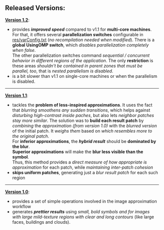 ## Released Versions:

[**Version 1.2**](../../version_1.2/ReadMe.md):
- provides ***improved speed*** compared to v1.1 for **multi\-core machines**. For that, it offers several **parallelization switches** configurable in [res/varConfig.txt](../../version_1.2/res/varConfig.txt) (*no recompilation needed when modified*).
 	There is a **global UsingOMP switch**, which *disables parallelization completely when false*.<br>
    The other parallelization switches command *sequential / concurrent behavior in different regions of the application*. The only **restriction** is these areas *shouldn&#39;t be contained in parent zones that must be parallel, too*, that is *nested parallelism is disabled*.
- is a bit slower than v1.1 on single\-core machines or when the parallelism is disabled.

- - -

[**Version 1.1**](../../version_1.1/ReadMe.md):
- tackles the **problem of less\-inspired approximations**. It uses the fact that *blurring smoothens any sudden transitions*, which helps against *disturbing high\-contrast inside paches*, but also lets *neighbor patches stay more similar*.
    The solution was to **build each result patch** by *combining* the *approximation (from version 1.0)* with the *blurred version* of the initial patch. It *weighs them* based on *which resembles more to the original patch*.<br>
    For **inferior approximations**, the ***hybrid result*** should be **dominated by the blur**.<br>
    **Superior approximations** will make the **blur less visible than the symbol**.<br>
    Thus, this method provides a *direct measure of how appropriate is approximation* for each patch, while *maintaining inter\-patch cohesion*
- **skips uniform patches**, generating just a *blur result patch* for each such region

- - -

[**Version 1.0**](../../version_1.0/ReadMe.md):
- provides a set of simple operations involved in the image approximation workflow
- generates ***prettier results*** using *small, bold symbols and for images with large mild\-texture regions with clear and long contours* (like large faces, buildings and clouds).
